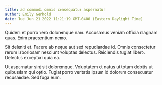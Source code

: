 ```yaml
---
title: ad commodi omnis consequatur aspernatur
author: Emily Gerhold
date: Tue Jun 21 2022 11:21:19 GMT-0400 (Eastern Daylight Time)
---
```

Quidem et porro vero doloremque nam. Accusamus veniam officia magnam quas. Enim praesentium nemo.

 Sit deleniti et. Facere ab neque aut sed repudiandae id. Omnis consectetur rerum laboriosam nesciunt voluptas delectus. Reiciendis fugiat libero. Delectus excepturi quia ea.

 Ut aspernatur sint sit doloremque. Voluptatem et natus ut totam debitis ut quibusdam qui optio. Fugiat porro veritatis ipsum id dolorum consequatur recusandae. Sed fuga eum.